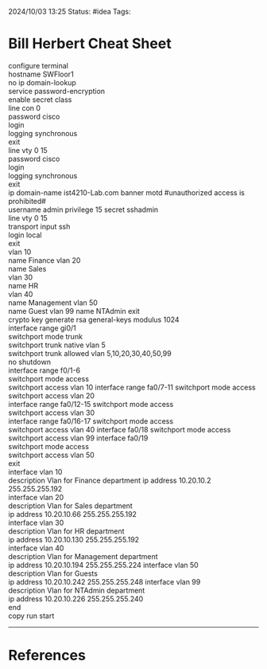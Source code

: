 2024/10/03 13:25
Status: #idea
Tags:

# Bill Herbert Cheat Sheet

configure terminal  
hostname SWFloor1  
no ip domain-lookup  
service password-encryption  
enable secret class  
line con 0  
password cisco  
login  
logging synchronous  
exit  
line vty 0 15  
password cisco  
login  
logging synchronous  
exit  
ip domain-name ist4210-Lab.com 
banner motd #unauthorized access is prohibited#  
username admin privilege 15 secret sshadmin  
line vty 0 15  
transport input ssh  
login local  
exit  
vlan 10  
name Finance 
vlan 20  
name Sales  
vlan 30  
name HR  
vlan 40  
name Management 
vlan 50  
name Guest
vlan 99 
name NTAdmin 
exit  
crypto key generate rsa general-keys modulus 1024  
interface range gi0/1  
switchport mode trunk  
switchport trunk native vlan 5  
switchport trunk allowed vlan 5,10,20,30,40,50,99  
no shutdown  
interface range f0/1-6  
switchport mode access  
switchport access vlan 10
interface range fa0/7-11
switchport mode access  
switchport access vlan 20  
interface range fa0/12-15
switchport mode access  
switchport access vlan 30  
interface range fa0/16-17
switchport mode access  
switchport access vlan 40
interface fa0/18
switchport mode access  
switchport access vlan 99
interface fa0/19  
switchport mode access  
switchport access vlan 50  
exit  
interface vlan 10  
description Vlan for Finance department
ip address 10.20.10.2 255.255.255.192  
interface vlan 20  
description Vlan for Sales department  
ip address 10.20.10.66 255.255.255.192  
interface vlan 30  
description Vlan for HR department  
ip address 10.20.10.130 255.255.255.192  
interface vlan 40  
description Vlan for Management department  
ip address 10.20.10.194 255.255.255.224
interface vlan 50  
description Vlan for Guests  
ip address 10.20.10.242 255.255.255.248
interface vlan 99  
description Vlan for NTAdmin department  
ip address 10.20.10.226 255.255.255.240  
end  
copy run start





---
# References
